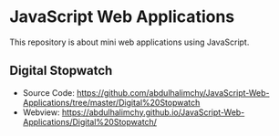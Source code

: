 # JavaScript Web Applications
This repository is about mini web applications using JavaScript.

## Digital Stopwatch
* Source Code: https://github.com/abdulhalimchy/JavaScript-Web-Applications/tree/master/Digital%20Stopwatch
* Webview: https://abdulhalimchy.github.io/JavaScript-Web-Applications/Digital%20Stopwatch/
